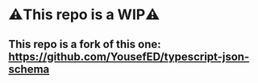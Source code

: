 # ⚠️This repo is a WIP⚠️

## This repo is a fork of this one: https://github.com/YousefED/typescript-json-schema
